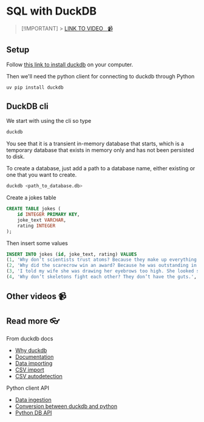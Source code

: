 # SQL with DuckDB

<!-- [![video](https://github.com/kokchun/assets/blob/025ae8622a25d5522d11b21108f52f1df9388ea2/data_warehouse/snowflake_free_trial.png?raw=true)](https://github.com/kokchun/assets/blob/025ae8622a25d5522d11b21108f52f1df9388ea2/data_warehouse/snowflake_free_trial.png?raw=true) -->

> [!IMPORTANT] > [LINK TO VIDEO &nbsp; :video_camera:](https://)

## Setup

Follow [this link to install duckdb](https://duckdb.org/docs/installation/?version=stable&environment=cli&platform=macos&download_method=package_manager) on your computer.

Then we'll need the python client for connecting to duckdb through Python

```bash
uv pip install duckdb
```

## DuckDB cli

We start with using the cli so type

```bash
duckdb
```

You see that it is a transient in-memory database that starts, which is a temporary database that exists in memory only and has not been persisted to disk.

To create a database, just add a path to a database name, either existing or one that you want to create. 

```bash
duckdb <path_to_database.db>
```

Create a jokes table
```sql 
CREATE TABLE jokes (
    id INTEGER PRIMARY KEY,
    joke_text VARCHAR,
    rating INTEGER
);
```

Then insert some values
```sql
INSERT INTO jokes (id, joke_text, rating) VALUES
(1, 'Why don’t scientists trust atoms? Because they make up everything!', 8),
(2, 'Why did the scarecrow win an award? Because he was outstanding in his field!', 7),
(3, 'I told my wife she was drawing her eyebrows too high. She looked surprised.', 9),
(4, 'Why don’t skeletons fight each other? They don’t have the guts.', 6);
```



## Other videos :video_camera:

## Read more :eyeglasses:

From duckdb docs

- [Why duckdb](https://duckdb.org/why_duckdb)
- [Documentation](https://duckdb.org/docs/index)
- [Data importing](https://duckdb.org/docs/data/overview)
- [CSV import](https://duckdb.org/docs/data/csv/overview)
- [CSV autodetection](https://duckdb.org/docs/data/csv/auto_detection)

Python client API

- [Data ingestion](https://duckdb.org/docs/api/python/data_ingestion)
- [Conversion between duckdb and python](https://duckdb.org/docs/api/python/conversion)
- [Python DB API](https://duckdb.org/docs/api/python/dbapi)
